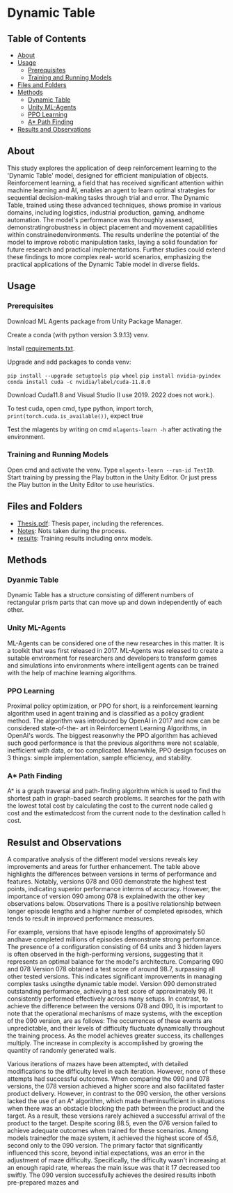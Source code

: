 # Dynamic Table

## Table of Contents

- [About](#about)
- [Usage](#usage)
  - [Prerequisites](#prerequisites)
  - [Training and Running Models](#train)
- [Files and Folders](#files)
- [Methods](#methods)
  - [Dynamic Table](#table)
  - [Unity ML-Agents](#mlagents)
  - [PPO Learning](#ppo)
  - [A* Path Finding](#astar)
- [Results and Observations](#results)

## <a name = "abstrach">About</a>
This study explores the application of deep reinforcement learning to the 'Dynamic Table' model, designed for efficient manipulation of objects. Reinforcement learning, a field that has received significant attention within machine learning and AI, enables an agent to learn optimal strategies for sequential decision-making tasks through trial and error. The Dynamic Table, trained using these advanced techniques, shows promise in various domains, including logistics, industrial production, gaming, andhome automation. The model's performance was thoroughly assessed, demonstratingrobustness in object placement and movement  capabilities within constrainedenvironments. The results underline the potential of the model to improve robotic manipulation tasks, laying a solid foundation for future research and practical implementations. Further studies could extend these findings to more complex real- world scenarios, emphasizing the practical applications of the Dynamic Table model in diverse fields.

## <a name = "usage">Usage</a>

### <a name = "prerequisites">Prerequisites</a>

Download ML Agents package from Unity Package Manager.

Create a  conda (with python version 3.9.13) venv.

Install [requirements.txt](requirements.txt).

Upgrade and add packages to conda venv:

`pip install --upgrade setuptools pip wheel`
`pip install nvidia-pyindex`
`conda install cuda -c nvidia/label/cuda-11.8.0`

Download Cuda11.8 and Visual Studio (I use 2019. 2022 does not work.).

To test cuda, open cmd, type python, import torch, `print(torch.cuda.is_available())`, expect true

Test the mlagents by writing on cmd `mlagents-learn -h` after activating the environment.


### <a name = "train">Training and Running Models</a>

Open cmd and activate the venv. Type `mlagents-learn --run-id TestID`. Start training by pressing the Play button in the Unity Editor.
Or just press the Play button in the Unity Editor to use heuristics.

## <a name = "abstrach">Files and Folders</a>
 - [Thesis.pdf](Thesis.pdf): Thesis paper, including the references.
 - [Notes](/Notes/): Nots taken during the process.
 - [results](/results/): Training results including onnx models.


## <a name = "methods">Methods</a>
### <a name = "table">Dyanmic Table</a>
Dynamic Table has a structure consisting of different numbers of rectangular prism parts that can move up and down independently of each other.
### <a name = "mlagents">Unity ML-Agents</a>
ML-Agents can be considered one of the new researches in this matter. It is a toolkit that was first released in 2017. ML-Agents was released to create a suitable environment for researchers and developers to transform games and simulations into environments where intelligent agents can be trained with the help of machine learning algorithms.
### <a name = "ppo">PPO Learning</a>
Proximal policy optimization, or PPO for short, is a reinforcement learning algorithm used in agent training and is classified as a policy gradient method. The algorithm was introduced by OpenAI in 2017 and now can be considered state-of-the- art in Reinforcement Learning Algorithms, in OpenAI's words. The biggest reasonwhy the PPO algorithm has achieved such good performance is that the previous algorithms were not scalable, inefficient with data, or too complicated. Meanwhile, PPO design focuses on 3 things: simple implementation, sample efficiency, and stability.
### <a name = "astar">A* Path Finding</a>
A* is a graph traversal and path-finding algorithm which is used to find the shortest path in graph-based search problems. It searches for the path with the lowest total cost by calculating the cost to the current node called g cost and the estimatedcost from the current node to the destination called h cost.

## <a name = "results">Resulst and Observations</a>
A comparative analysis of the different model versions reveals key improvements and areas for further enhancement. The table above highlights the differences between versions in terms of performance and features. Notably, versions 078 and 090 demonstrate the highest test points, indicating superior performance interms of accuracy. However, the importance of version 090 among 078 is explainedwith the other key observations below. Observations There is a positive relationship between longer episode lengths and a higher number of completed episodes, which tends to result in improved performance measures.

For example, versions that have episode lengths of approximately 50 andhave completed millions of episodes demonstrate strong performance. The presence of a configuration consisting of 64 units and 3 hidden layers is often observed in the high-performing versions, suggesting that it represents an optimal balance for the model's architecture. Comparing 090 and 078 Version 078 obtained a test score of around 98.7, surpassing all other tested versions. This indicates significant improvements in managing complex tasks usingthe dynamic table model. Version 090 demonstrated outstanding performance, achieving a test score of approximately 98. It consistently performed effectively across many setups. In contrast, to achieve the difference between the versions 078 and 090, It is important to note that the operational mechanisms of maze systems, with the exception of the 090 version, are as follows: The occurrences of these events are unpredictable, and their levels of difficulty fluctuate dynamically throughout the training process. As the model achieves greater success, its challenges multiply. The increase in complexity is accomplished by growing the quantity of randomly generated walls.

Various iterations of mazes have been attempted, with detailed modifications to the difficulty level in each iteration. However, none of these attempts had successful outcomes. When comparing the 090 and 078 versions, the 078 version achieved a higher score and also facilitated faster product delivery. However, in contrast to the 090 version, the other versions lacked the use of an A* algorithm, which made theminsufficient in situations when there was an obstacle blocking the path between the product and the target. As a result, these versions rarely achieved a successful arrival of the product to the target. Despite scoring 88.5, even the 076 version failed to achieve adequate outcomes when trained for these scenarios. Among models trainedfor the maze system, it achieved the highest score of 45.6, second only to the 090 version. The primary factor that significantly influenced this score, beyond initial expectations, was an error in the adjustment of maze difficulty. Specifically, the difficulty wasn't increasing at an enough rapid rate, whereas the main issue was that it 17 decreased too swiftly. The 090 version successfully achieves the desired results inboth pre-prepared mazes and 
